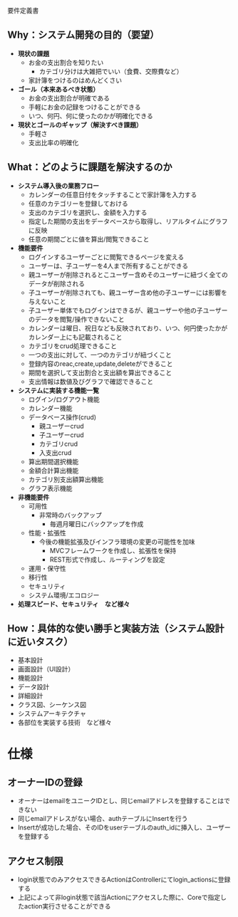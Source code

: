要件定義書
## Why：システム開発の目的（要望）
  - **現状の課題**
    - お金の支出割合を知りたい
      - カテゴリ分けは大雑把でいい（食費、交際費など）
    - 家計簿をつけるのはめんどくさい
  - **ゴール（本来あるべき状態）**
    - お金の支出割合が明確である
    - 手軽にお金の記録をつけることができる
    - いつ、何円、何に使ったのかが明確化できる
  - **現状とゴールのギャップ（解決すべき課題）**
    - 手軽さ
    - 支出比率の明確化
## What：どのように課題を解決するのか
  - **システム導入後の業務フロー**
    - カレンダーの任意日付をタッチすることで家計簿を入力する
    - 任意のカテゴリーを登録しておける
    - 支出のカテゴリを選択し、金額を入力する
    - 指定した期間の支出をデータベースから取得し、リアルタイムにグラフに反映
    - 任意の期間ごとに値を算出/閲覧できること
  - **機能要件**
    - ログインするユーザーごとに閲覧できるページを変える
    - ユーザーは、子ユーザーを4人まで所有することができる
    - 親ユーザーが削除されるとこユーザー含めそのユーザーに紐づく全てのデータが削除される
    - 子ユーザーが削除されても、親ユーザー含め他の子ユーザーには影響を与えないこと
    - 子ユーザー単体でもログインはできるが、親ユーザーや他の子ユーザーのデータを閲覧/操作できないこと
    - カレンダーは曜日、祝日なども反映されており、いつ、何円使ったかがカレンダー上にも記載されること
    - カテゴリをcrud処理できること
    - 一つの支出に対して、一つのカテゴリが紐づくこと
    - 登録内容のreac,create,update,deleteができること
    - 期間を選択して支出割合と支出額を算出できること
    - 支出情報は数値及びグラフで確認できること
  - **システムに実装する機能一覧**
    - ログイン/ログアウト機能
    - カレンダー機能
    - データベース操作(crud)
      - 親ユーザーcrud
      - 子ユーザーcrud
      - カテゴリcrud
      - 入支出crud
    - 算出期間選択機能
    - 金額合計算出機能
    - カテゴリ別支出額算出機能
    - グラフ表示機能
  - **非機能要件**
    - 可用性
      - 非常時のバックアップ
        - 毎週月曜日にバックアップを作成
    - 性能・拡張性
      - 今後の機能拡張及びインフラ環境の変更の可能性を加味
        - MVCフレームワークを作成し、拡張性を保持
        - REST形式で作成し、ルーティングを設定
    - 運用・保守性
    - 移行性
    - セキュリティ
    - システム環境/エコロジー
  - **処理スピード、セキュリティ　など様々**
## How：具体的な使い勝手と実装方法（システム設計に近いタスク）
  - 基本設計
  - 画面設計（UI設計）
  - 機能設計
  - データ設計
  - 詳細設計
  - クラス図、シーケンス図
  - システムアーキテクチャ
  - 各部位を実装する技術　など様々

# 仕様
## オーナーIDの登録
- オーナーはemailをユニークIDとし、同じemailアドレスを登録することはできない
- 同じemailアドレスがない場合、authテーブルにInsertを行う
- Insertが成功した場合、そのIDをuserテーブルのauth_idに挿入し、ユーザーを登録する

## アクセス制限
- login状態でのみアクセスできるActionはControllerにてlogin_actionsに登録する
- 上記によって非login状態で該当Actionにアクセスした際に、Coreで指定したaction実行させることができる